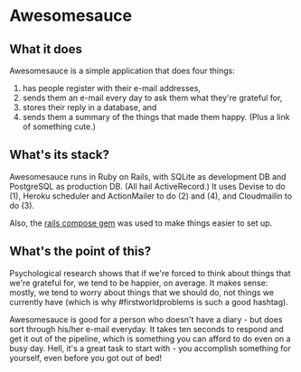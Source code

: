 # Awesomesauce

## What it does
Awesomesauce is a simple application that does four things:

1. has people register with their e-mail addresses,
2. sends them an e-mail every day to ask them what they're grateful for,
3. stores their reply in a database, and
4. sends them a summary of the things that made them happy. (Plus a link of something cute.)

## What's its stack?
Awesomesauce runs in Ruby on Rails, with SQLite as development DB and PostgreSQL as production DB. (All hail ActiveRecord.) It uses Devise to do (1), Heroku scheduler and ActionMailer to do (2) and (4), and Cloudmailin to do (3).

Also, the [rails compose gem](https://github.com/RailsApps/rails-composer) was used to make things easier to set up.

## What's the point of this?
Psychological research shows that if we're forced to think about things that we're grateful for, we tend to be happier, on average. It makes sense: mostly, we tend to worry about things that we should do, not things we currently have (which is why #firstworldproblems is such a good hashtag).

Awesomesauce is good for a person who doesn't have a diary - but does sort through his/her e-mail everyday. It takes ten seconds to respond and get it out of the pipeline, which is something you can afford to do even on a busy day. Hell, it's a great task to start with - you accomplish something for yourself, even before you got out of bed!